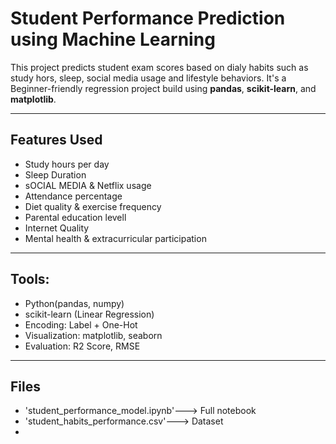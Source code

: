 # Student Performance Prediction using Machine Learning

This project predicts student exam scores based on dialy habits such as study hors, sleep, social media usage and lifestyle behaviors.
It's a Beginner-friendly regression project build using **pandas**, **scikit-learn**, and **matplotlib**.

---

##   Features Used
- Study hours per day
- Sleep Duration 
- sOCIAL MEDIA & Netflix usage
- Attendance percentage
- Diet quality & exercise frequency
- Parental education levell
- Internet Quality
- Mental health & extracurricular participation

---

## Tools:
- Python(pandas, numpy)
- scikit-learn (Linear Regression)
- Encoding: Label + One-Hot
- Visualization: matplotlib, seaborn
- Evaluation: R2 Score, RMSE

---

## Files
- 'student_performance_model.ipynb'---> Full notebook
- 'student_habits_performance.csv'---> Dataset
- 
